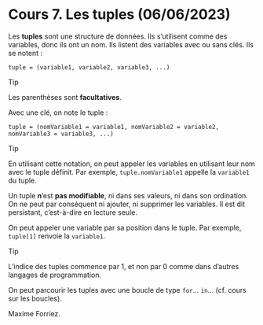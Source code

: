 # Cours 7. Les tuples (06/06/2023)

Les **tuples** sont une structure de données. Ils s’utilisent comme des variables, donc ils ont un nom. Ils listent des variables avec ou sans clés. Ils se notent :

	tuple = (variable1, variable2, variable3, ...)

> [!TIP]
> Les parenthèses sont **facultatives**.

Avec une clé, on note le tuple :

	tuple = (nomVariable1 = variable1, nomVariable2 = variable2, nomVariable3 = variable3, ...)

> [!TIP]
> En utilisant cette notation, on peut appeler les variables en utilisant leur nom avec le tuple définit. Par exemple, `tuple.nomVariable1` appelle la `variable1` du tuple.

Un tuple **n**’est **pas modifiable**, ni dans ses valeurs, ni dans son ordination. On ne peut par conséquent ni ajouter, ni supprimer les variables. Il est dit persistant, c’est-à-dire en lecture seule.

On peut appeler une variable par sa position dans le tuple. Par exemple, `tuple[1]` renvoie la `variable1`.

> [!TIP]
> L’indice des tuples commence par 1, et non par 0 comme dans d’autres langages de programmation.

On peut parcourir les tuples avec une boucle de type `for`... `in`... (cf. cours sur les boucles).

Maxime Forriez.